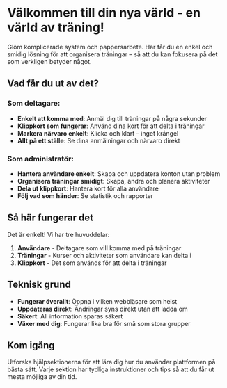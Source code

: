 # Välkommen till din nya värld - en värld av träning!
Glöm komplicerade system och pappersarbete. Här får du en enkel och smidig lösning för att organisera träningar – så att du kan fokusera på det som verkligen betyder något.
## Vad får du ut av det?
### Som deltagare:
- **Enkelt att komma med**: Anmäl dig till träningar på några sekunder
- **Klippkort som fungerar**: Använd dina kort för att delta i träningar
- **Markera närvaro enkelt**: Klicka och klart – inget krångel
- **Allt på ett ställe**: Se dina anmälningar och närvaro direkt
### Som administratör:
- **Hantera användare enkelt**: Skapa och uppdatera konton utan problem
- **Organisera träningar smidigt**: Skapa, ändra och planera aktiviteter
- **Dela ut klippkort**: Hantera kort för alla användare
- **Följ vad som händer**: Se statistik och rapporter
## Så här fungerar det
Det är enkelt! Vi har tre huvuddelar:
1. **Användare** - Deltagare som vill komma med på träningar
2. **Träningar** - Kurser och aktiviteter som användare kan delta i
3. **Klippkort** - Det som används för att delta i träningar
## Teknisk grund
- **Fungerar överallt**: Öppna i vilken webbläsare som helst
- **Uppdateras direkt**: Ändringar syns direkt utan att ladda om
- **Säkert**: All information sparas säkert
- **Växer med dig**: Fungerar lika bra för små som stora grupper
## Kom igång
Utforska hjälpsektionerna för att lära dig hur du använder plattformen på bästa sätt. Varje sektion har tydliga instruktioner och tips så att du får ut mesta möjliga av din tid.
